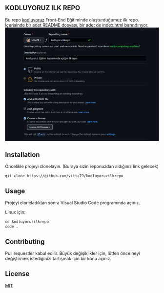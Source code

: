 ## KODLUYORUZ ILK REPO
Bu repo [kodluyoruz](https://www.kodluyoruz.org/) Front-End Eğitiminde oluşturduğumuz ilk repo. İçerisinde bir adet README dosyası, bir adet de index.html barındırıyor.
![](https://github.com/vitta79/kodluyoruzilkrepo/blob/main/odev1.png)
## Installation
Öncelikle projeyi clonelayın. (Buraya sizin reponuzdan aldığınız link gelecek)
```git
git clone https://github.com/vitta79/kodluyoruzilkrepo
```
## Usage
Projeyi cloneladıktan sonra Visual Studio Code programında açınız.

Linux için:
```linux
cd kodluyoruzilkrepo
code .
```
## Contributing
Pull requestler kabul edilir. Büyük değişiklikler için, lütfen önce neyi değiştirmek istediğinizi tartışmak için bir konu açınız.
## License
[MIT](https://choosealicense.com/licenses/mit/)
